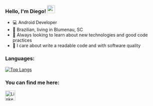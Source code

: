 ### Hello, I'm Diego! <img src="https://media.giphy.com/media/hvRJCLFzcasrR4ia7z/giphy.gif" width="25px">
- 💻 Android Developer
- 🏡 Brazilian, living in Blumenau, SC
- 🌱 Always looking to learn about new technologies and good code practices
- 👼 I care about write a readable code and with software quality
### Languages:

 [![Top Langs](https://github-readme-stats.vercel.app/api/top-langs/?username=diegoleonds&layout=compact&theme=dark&hide=Objective-C,PureBasic&hide_title=true)](https://github.com/anuraghazra/github-readme-stats)
 
 ### You can find me here:

   <a href="https://www.linkedin.com/in/diego-leon-482b14199"><img alt="LinkedIn" title="LinkedIn" height="32" width="32" src="https://raw.githubusercontent.com/peterthehan/peterthehan/master/assets/linkedin.svg"></a>
